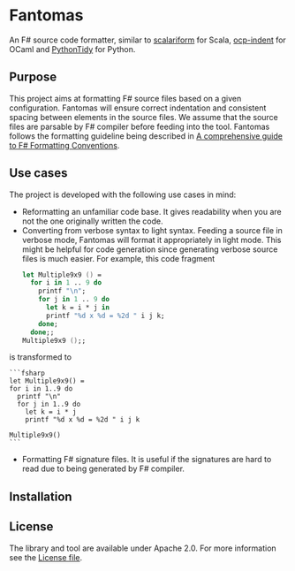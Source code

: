 Fantomas
========

An F# source code formatter, similar to [scalariform](https://github.com/mdr/scalariform) for Scala, [ocp-indent](https://github.com/OCamlPro/ocp-indent) for OCaml and [PythonTidy](https://github.com/acdha/PythonTidy) for Python.

## Purpose
This project aims at formatting F# source files based on a given configuration.
Fantomas will ensure correct indentation and consistent spacing between elements in the source files.
We assume that the source files are parsable by F# compiler before feeding into the tool.
Fantomas follows the formatting guideline being described in [A comprehensive guide to F# Formatting Conventions](FormattingConventions.md).

## Use cases
The project is developed with the following use cases in mind:
 - Reformatting an unfamiliar code base. It gives readability when you are not the one originally written the code.
 - Converting from verbose syntax to light syntax. 
Feeding a source file in verbose mode, Fantomas will format it appropriately in light mode.
This might be helpful for code generation since generating verbose source files is much easier.
For example, this code fragment
    ```fsharp
	let Multiple9x9 () = 
	  for i in 1 .. 9 do
		printf "\n";
		for j in 1 .. 9 do
		  let k = i * j in
		  printf "%d x %d = %2d " i j k;
		done;
	  done;;
	Multiple9x9 ();;
	```
	
is transformed to 

    ```fsharp
	let Multiple9x9() = 
    for i in 1..9 do
      printf "\n"
      for j in 1..9 do
        let k = i * j
        printf "%d x %d = %2d " i j k

    Multiple9x9()
	```

 - Formatting F# signature files. It is useful if the signatures are hard to read due to being generated by F# compiler.

## Installation

## License
The library and tool are available under Apache 2.0. 
For more information see the [License file](LICENSE.md).
